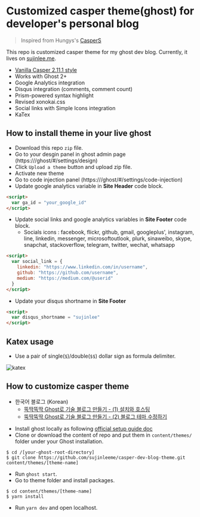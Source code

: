 # Customized casper theme(ghost) for developer's personal blog

> Inspired from Hungys's [CasperS](https://github.com/hungys/CasperS)

This repo is customized casper theme for my ghost dev blog. Currently, it lives on [sujinlee.me](https://sujinlee.me/).

- [Vanilla Casper 2.11.1 style](https://github.com/TryGhost/Casper)
- Works with Ghost 2+
- Google Analytics integration
- Disqus integration (comments, comment count)
- Prism-powered syntax highlight
- Revised xonokai.css
- Social links with Simple Icons integration
- KaTex

## How to install theme in your live ghost

- Download this repo `zip` file.
- Go to your desgin panel in ghost admin page (https://<ghost-blog-url>/ghost/#/settings/design)
- Click `Upload a theme` button and upload zip file.
- Activate new theme
- Go to code injection panel (https://<ghost-blog-url>/ghost/#/settings/code-injection)
- Update google analytics variable in **Site Header** code block.

```html
<script>
  var ga_id = "your_google_id"
</script>
```

- Update social links and google analytics variables in **Site Footer** code block.
  - Socials icons : facebook, flickr, github, gmail, googleplus', instagram, line, linkedin, messenger, microsoftoutlook, plurk, sinaweibo, skype, snapchat, stackoverflow, telegram, twitter, wechat, whatsapp

```html
<script>
  var social_link = {
    linkedin: "https://www.linkedin.com/in/username",
    github: "https://github.com/username",
    medium: "https://medium.com/@userid"
  }
</script>
```

- Update your disqus shortname in **Site Footer**

```html
<script>
  var disqus_shortname = "sujinlee"
</script>
```

## Katex usage

- Use a pair of single(`$`)/double(`$$`) dollar sign as formula delimiter.

![katex](https://sujinlee.me/content/images/2019/09/katex.png)

## How to customize casper theme

- 한국어 블로그 (Korean)
  - [뚝딱뚝딱 Ghost로 기술 블로그 만들기 - (1) 설치와 호스팅](https://sujinlee.me/how-to-build-ghost-blog/)
  - [뚝딱뚝딱 Ghost로 기술 블로그 만들기 - (2) 블로그 테마 수정하기](https://sujinlee.me/how-to-build-ghost-blog-2/)

* Install ghost locally as following [official setup guide doc](https://ghost.org/docs/install/local/)
* Clone or download the content of repo and put them in `content/themes/` folder under your Ghost installation.

```
$ cd /[your-ghost-root-directory]
$ git clone https://github.com/sujinleeme/casper-dev-blog-theme.git content/themes/[theme-name]
```

- Run `ghost start`.
- Go to theme folder and install packages.

```
$ cd content/themes/[theme-name]
$ yarn install
```

- Run `yarn dev` and open localhost.
